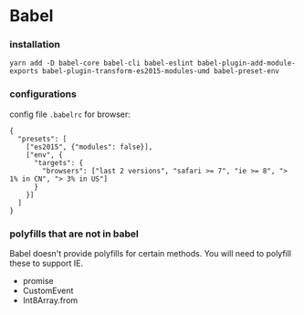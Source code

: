# Babel

### installation

```
yarn add -D babel-core babel-cli babel-eslint babel-plugin-add-module-exports babel-plugin-transform-es2015-modules-umd babel-preset-env
```

### configurations

config file `.babelrc` for browser:

```
{
  "presets": [
    ["es2015", {"modules": false}],
    ["env", {
      "targets": {
        "browsers": ["last 2 versions", "safari >= 7", "ie >= 8", "> 1% in CN", "> 3% in US"]
      }
    }]
  ]
}
```

### polyfills that are not in babel

Babel doesn't provide polyfills for certain methods. You will need to polyfill these to support IE.

* promise
* CustomEvent
* Int8Array.from



